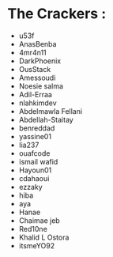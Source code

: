 # The Crackers :

- u53f 
- AnasBenba
- 4mr4n11
- DarkPhoenix
- OusStack
- Amessoudi
- Noesie salma
- Adil-Erraa
- nlahkimdev
- Abdelmawla Fellani
- Abdellah-Staitay
- benreddad
- yassine01
- lia237
- ouafcode
- ismail wafid
- Hayoun01
- cdahaoui
- ezzaky
- hiba
- aya
- Hanae
- Chaimae jeb
- Red10ne
- Khalid L Ostora
- itsmeYO92

<!--- DON'T TOUCH THIS PLZ -->
